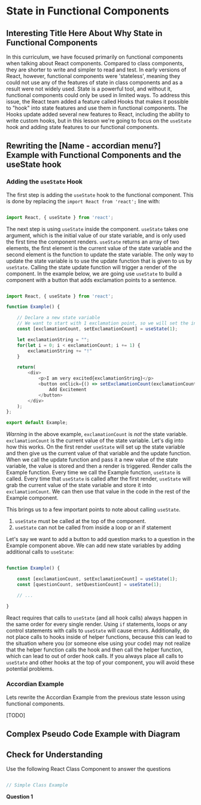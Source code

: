 # State in Functional Components

## Interesting Title Here About Why State in Functional Components

In this curriculum, we have focused primarily on functional components when talking about React components.  Compared to class components, they are shorter to write and simpler to read and test.  In early versions of React, however, functional components were 'stateless', meaning they could not use any of the features of state in class components and as a result were not widely used.  State is a powerful tool, and without it, functional components could only be used in limited ways.  To address this issue, the React team added a feature called Hooks that makes it possible to "hook" into state features and use them in functional components.  The Hooks update added several new features to React, including the ability to write custom hooks, but in this lesson we're going to focus on the `useState` hook and adding state features to our functional components.

## Rewriting the [Name - accordian menu?] Example with Functional Components and the useState hook

### Adding the `useState` Hook

The first step is adding the `useState` hook to the functional component.  This is done by replacing the `import React from 'react';` line with:

```javascript

import React, { useState } from 'react';

```

The next step is using `useState` inside the component.  `useState` takes one argument, which is the initial value of our state variable, and is only used the first time the component renders.  `useState` returns an array of two elements, the first element is the current value of the state variable and the second element is the function to update the state variable.  The only way to update the state variable is to use the update function that is given to us by `useState`.  Calling the state update function will trigger a render of the component.  In the example below, we are going use `useState` to build a component with a button that adds exclamation points to a sentence.

```javascript

import React, { useState } from 'react';

function Example() {

    // Declare a new state variable
    // We want to start with 1 exclamation point, so we will set the initial value to 1
    const [exclamationCount, setExclamationCount] = useState(1);

    let exclamationString = "";
    for(let i = 0; i < exclamationCount; i += 1) {
        exclamationString += "!"
    }

    return(
        <div>
            <p>I am very excited{exclamationString}</p>
            <button onClick={() => setExclamationCount(exclamationCount + 1)}>
                Add Excitement
            </button>
        </div>
    );
};

export default Example;

```

*Warning* in the above example, `exclamationCount` is *not* the state variable.  `exclamationCount` is the current value of the state variable.  Let's dig into how this works.  On the first render `useState` will set up the state variable and then give us the current value of that variable and the update function.  When we call the update function and pass it a new value of the state variable, the value is stored and then a render is triggered.  Render calls the Example function.  Every time we call the Example function, `useState` is called.  Every time that `useState` is called after the first render, `useState` will grab the current value of the state variable and store it into `exclamationCount`.  We can then use that value in the code in the rest of the Example component.

This brings us to a few important points to note about calling `useState`.
1.  `useState` must be called at the top of the component.
1.  `useState` can not be called from inside a loop or an if statement

Let's say we want to add a button to add question marks to a question in the Example component above.  We can add new state variables by adding additional calls to `useState`:

```javascript

function Example() {

    const [exclamationCount, setExclamationCount] = useState(1);
    const [questionCount, setQuestionCount] = useState(1);

    // ...

}

```

React requires that calls to `useState` (and all hook calls) always happen in the same order for every single render.  Using `if` statements, loops or any control statements with calls to `useState` will cause errors.  Additionally, do not place calls to hooks inside of helper functions, because this can lead to the situation where you (or someone else using your code) may not realize that the helper function calls the hook and then call the helper function, which can lead to out of order hook calls.  If you always place all calls to `useState` and other hooks at the top of your component, you will avoid these potential problems.

###  Accordian Example

Lets rewrite the Accordian Example from the previous state lesson using functional components.

[TODO]


## Complex Pseudo Code Example with Diagram


## Check for Understanding

Use the following React Class Component to answer the questions

```javascript

// Simple Class Example


```

**Question 1** 
